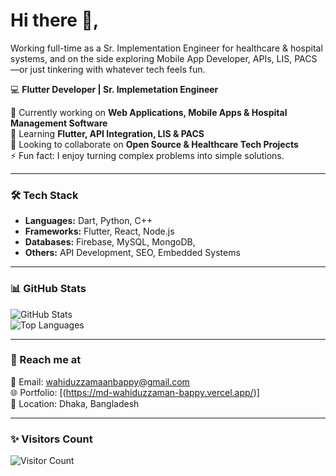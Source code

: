 # Hi there 👋,

Working full-time as a Sr. Implementation Engineer for healthcare & hospital systems, and on the side exploring Mobile App Developer, APIs, LIS, PACS—or just tinkering with whatever tech feels fun.


💻 **Flutter Developer | Sr. Implemetation Engineer**  

🔭 Currently working on **Web Applications, Mobile Apps & Hospital Management Software**  
🌱 Learning **Flutter, API Integration, LIS & PACS**  
👯 Looking to collaborate on **Open Source & Healthcare Tech Projects**  
⚡ Fun fact: I enjoy turning complex problems into simple solutions.  

---

### 🛠️ Tech Stack  
- **Languages:** Dart, Python, C++  
- **Frameworks:** Flutter, React, Node.js  
- **Databases:** Firebase, MySQL, MongoDB,   
- **Others:** API Development, SEO, Embedded Systems  

---

### 📊 GitHub Stats  

![GitHub Stats](https://github-readme-stats.vercel.app/api?username=wahiduzzamanbappy&show_icons=true&theme=tokyonight)  
![Top Languages](https://github-readme-stats.vercel.app/api/top-langs/?username=wahiduzzamanbappy&layout=compact&theme=tokyonight)  

---

### 🔗 Reach me at  
📧 Email: wahiduzzamaanbappy@gmail.com  
🌐 Portfolio: [(https://md-wahiduzzaman-bappy.vercel.app/)]  
📍 Location: Dhaka, Bangladesh  

---

### ✨ Visitors Count  
![Visitor Count](https://komarev.com/ghpvc/?username=wahiduzzamanbappy&color=blue)  
